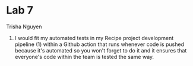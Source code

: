 # Lab 7

Trisha Nguyen

1. I would fit my automated tests in my Recipe project development pipeline (1) within a Github action that runs whenever code is pushed because it's automated so you won't forget to do it and it ensures that everyone's code within the team is tested the same way.